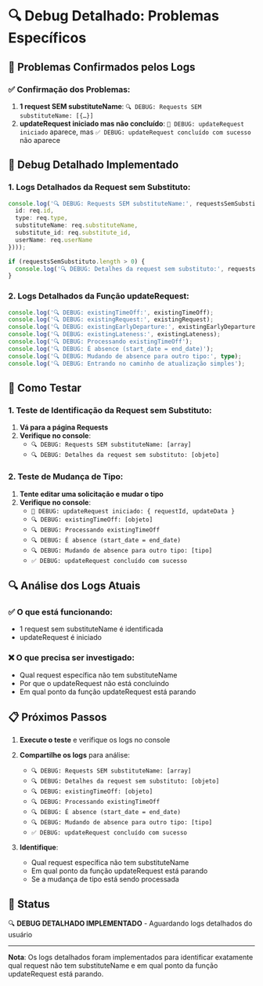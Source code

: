 # 🔍 Debug Detalhado: Problemas Específicos

## 🎯 Problemas Confirmados pelos Logs

### **✅ Confirmação dos Problemas:**
1. **1 request SEM substituteName**: `🔍 DEBUG: Requests SEM substituteName: [{…}]`
2. **updateRequest iniciado mas não concluído**: `🔄 DEBUG: updateRequest iniciado` aparece, mas `✅ DEBUG: updateRequest concluído com sucesso` não aparece

## 🔧 Debug Detalhado Implementado

### **1. Logs Detalhados da Request sem Substituto:**
```typescript
console.log('🔍 DEBUG: Requests SEM substituteName:', requestsSemSubstituto.map(req => ({
  id: req.id,
  type: req.type,
  substituteName: req.substituteName,
  substitute_id: req.substitute_id,
  userName: req.userName
})));

if (requestsSemSubstituto.length > 0) {
  console.log('🔍 DEBUG: Detalhes da request sem substituto:', requestsSemSubstituto[0]);
}
```

### **2. Logs Detalhados da Função updateRequest:**
```typescript
console.log('🔍 DEBUG: existingTimeOff:', existingTimeOff);
console.log('🔍 DEBUG: existingRequest:', existingRequest);
console.log('🔍 DEBUG: existingEarlyDeparture:', existingEarlyDeparture);
console.log('🔍 DEBUG: existingLateness:', existingLateness);
console.log('🔍 DEBUG: Processando existingTimeOff');
console.log('🔍 DEBUG: É absence (start_date = end_date)');
console.log('🔍 DEBUG: Mudando de absence para outro tipo:', type);
console.log('🔍 DEBUG: Entrando no caminho de atualização simples');
```

## 🧪 Como Testar

### **1. Teste de Identificação da Request sem Substituto:**
1. **Vá para a página Requests**
2. **Verifique no console**:
   - `🔍 DEBUG: Requests SEM substituteName: [array]`
   - `🔍 DEBUG: Detalhes da request sem substituto: [objeto]`

### **2. Teste de Mudança de Tipo:**
1. **Tente editar uma solicitação e mudar o tipo**
2. **Verifique no console**:
   - `🔄 DEBUG: updateRequest iniciado: { requestId, updateData }`
   - `🔍 DEBUG: existingTimeOff: [objeto]`
   - `🔍 DEBUG: Processando existingTimeOff`
   - `🔍 DEBUG: É absence (start_date = end_date)`
   - `🔍 DEBUG: Mudando de absence para outro tipo: [tipo]`
   - `✅ DEBUG: updateRequest concluído com sucesso`

## 🔍 Análise dos Logs Atuais

### **✅ O que está funcionando:**
- 1 request sem substituteName é identificada
- updateRequest é iniciado

### **❌ O que precisa ser investigado:**
- Qual request específica não tem substituteName
- Por que o updateRequest não está concluindo
- Em qual ponto da função updateRequest está parando

## 📋 Próximos Passos

1. **Execute o teste** e verifique os logs no console
2. **Compartilhe os logs** para análise:
   - `🔍 DEBUG: Requests SEM substituteName: [array]`
   - `🔍 DEBUG: Detalhes da request sem substituto: [objeto]`
   - `🔍 DEBUG: existingTimeOff: [objeto]`
   - `🔍 DEBUG: Processando existingTimeOff`
   - `🔍 DEBUG: É absence (start_date = end_date)`
   - `🔍 DEBUG: Mudando de absence para outro tipo: [tipo]`
   - `✅ DEBUG: updateRequest concluído com sucesso`

3. **Identifique**:
   - Qual request específica não tem substituteName
   - Em qual ponto da função updateRequest está parando
   - Se a mudança de tipo está sendo processada

## 🚀 Status

🔍 **DEBUG DETALHADO IMPLEMENTADO** - Aguardando logs detalhados do usuário

---

**Nota**: Os logs detalhados foram implementados para identificar exatamente qual request não tem substituteName e em qual ponto da função updateRequest está parando.

